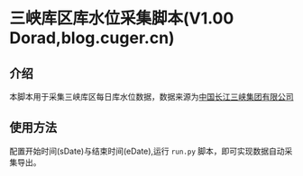 # 三峡库区库水位采集脚本(V1.00 Dorad,blog.cuger.cn)
## 介绍
本脚本用于采集三峡库区每日库水位数据，数据来源为[中国长江三峡集团有限公司](!http://www.ctg.com.cn/sxjt/sqqk/index.html)
## 使用方法
配置开始时间(sDate)与结束时间(eDate),运行 `run.py` 脚本，即可实现数据自动采集导出。